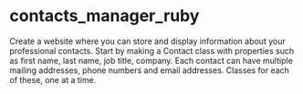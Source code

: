# contacts_manager_ruby
Create a website where you can store and display information about your professional contacts. Start by making a Contact class with properties such as first name, last name, job title, company. Each contact can have multiple mailing addresses, phone numbers and email addresses. Classes for each of these, one at a time.
